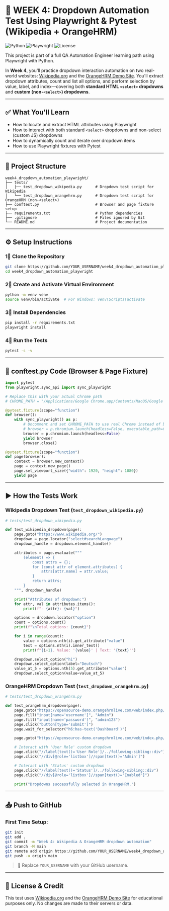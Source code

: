 # 🧪 WEEK 4: Dropdown Automation Test Using Playwright & Pytest (Wikipedia + OrangeHRM)

![Python](https://img.shields.io/badge/python-3.10+-blue.svg)
![Playwright](https://img.shields.io/badge/Playwright-tested-green.svg)
![License](https://img.shields.io/badge/license-Educational-lightgrey.svg)

This project is part of a full QA Automation Engineer learning path using Playwright with Python.

In **Week 4**, you'll practice dropdown interaction automation on two real-world websites: [Wikipedia.org](https://www.wikipedia.org/) and the [OrangeHRM Demo Site](https://opensource-demo.orangehrmlive.com/). You'll extract dropdown attributes, count and list all options, and perform selection by value, label, and index—covering both **standard HTML `<select>` dropdowns** and **custom (non-`<select>`) dropdowns**.

---

## ✅ What You'll Learn

* How to locate and extract HTML attributes using Playwright
* How to interact with both standard `<select>` dropdowns and non-select (custom JS) dropdowns
* How to dynamically count and iterate over dropdown items
* How to use Playwright fixtures with Pytest

---

## 📁 Project Structure

```
week4_dropdown_automation_playwright/
├── tests/
│   ├── test_dropdown_wikipedia.py      # Dropdown test script for Wikipedia
│   └── test_dropdown_orangehrm.py      # Dropdown test script for OrangeHRM (non-<select>)
├── conftest.py                         # Browser and page fixture setup
├── requirements.txt                    # Python dependencies
├── .gitignore                          # Files ignored by Git
└── README.md                           # Project documentation
```

---

## ⚙️ Setup Instructions

### 1⃣ Clone the Repository
```bash
git clone https://github.com/YOUR_USERNAME/week4_dropdown_automation_playwright.git
cd week4_dropdown_automation_playwright
```

### 2⃣ Create and Activate Virtual Environment
```bash
python -m venv venv
source venv/bin/activate  # For Windows: venv\Scripts\activate
```

### 3⃣ Install Dependencies
```bash
pip install -r requirements.txt
playwright install
```

### 4⃣ Run the Tests
```bash
pytest -s -v
```

---

## 🧩 conftest.py Code (Browser & Page Fixture)
```python
import pytest
from playwright.sync_api import sync_playwright

# Replace this with your actual Chrome path
# CHROME_PATH = "/Applications/Google Chrome.app/Contents/MacOS/Google Chrome"

@pytest.fixture(scope="function")
def browser():
    with sync_playwright() as p:
        # Uncomment and set CHROME_PATH to use real Chrome instead of bundled Chromium
        # browser = p.chromium.launch(headless=False, executable_path=CHROME_PATH)
        browser = p.chromium.launch(headless=False)
        yield browser
        browser.close()

@pytest.fixture(scope="function")
def page(browser):
    context = browser.new_context()
    page = context.new_page()
    page.set_viewport_size({"width": 1920, "height": 1080})
    yield page
```

---

## ▶️ How the Tests Work

### Wikipedia Dropdown Test (`test_dropdown_wikipedia.py`)
```python
# tests/test_dropdown_wikipedia.py

def test_wikipedia_dropdown(page):
    page.goto("https://www.wikipedia.org/")
    dropdown = page.locator("select#searchLanguage")
    dropdown_handle = dropdown.element_handle()

    attributes = page.evaluate("""
        (element) => {
            const attrs = {};
            for (const attr of element.attributes) {
                attrs[attr.name] = attr.value;
            }
            return attrs;
        }
    """, dropdown_handle)

    print("Attributes of dropdown:")
    for attr, val in attributes.items():
        print(f"- {attr}: {val}")

    options = dropdown.locator("option")
    count = options.count()
    print(f"\nTotal options: {count}")

    for i in range(count):
        value = options.nth(i).get_attribute("value")
        text = options.nth(i).inner_text()
        print(f"{i+1}. Value: '{value}' | Text: '{text}'")

    dropdown.select_option("hi")
    dropdown.select_option(label="Deutsch")
    value_at_5 = options.nth(5).get_attribute("value")
    dropdown.select_option(value=value_at_5)
```

### OrangeHRM Dropdown Test (`test_dropdown_orangehrm.py`)
```python
# tests/test_dropdown_orangehrm.py

def test_orangehrm_dropdown(page):
    page.goto("https://opensource-demo.orangehrmlive.com/web/index.php/auth/login")
    page.fill("input[name='username']", "Admin")
    page.fill("input[name='password']", "admin123")
    page.click("button[type='submit']")
    page.wait_for_selector("h6:has-text('Dashboard')")

    page.goto("https://opensource-demo.orangehrmlive.com/web/index.php/admin/viewSystemUsers")

    # Interact with 'User Role' custom dropdown
    page.click("//label[text()='User Role']/../following-sibling::div")
    page.click("//div[@role='listbox']//span[text()='Admin']")

    # Interact with 'Status' custom dropdown
    page.click("//label[text()='Status']/../following-sibling::div")
    page.click("//div[@role='listbox']//span[text()='Enabled']")

    print("Dropdowns successfully selected in OrangeHRM.")
```

---

## 📤 Push to GitHub

### First Time Setup:
```bash
git init
git add .
git commit -m "Week 4: Wikipedia & OrangeHRM dropdown automation"
git branch -M main
git remote add origin https://github.com/YOUR_USERNAME/week4_dropdown_automation_playwright.git
git push -u origin main
```
> 🔁 Replace `YOUR_USERNAME` with your GitHub username.

---

## 📄 License & Credit
This test uses [Wikipedia.org](https://www.wikipedia.org/) and the [OrangeHRM Demo Site](https://opensource-demo.orangehrmlive.com/) for educational purposes only. No changes are made to their servers or data.
